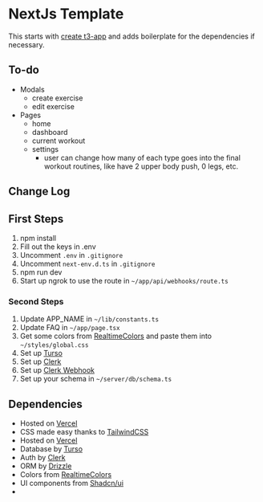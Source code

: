 # NextJs Template

This starts with [create t3-app](https://create.t3.gg/) and adds boilerplate for the dependencies if necessary.

## To-do

- Modals
  - create exercise
  - edit exercise
- Pages
  - home
  - dashboard
  - current workout
  - settings
    - user can change how many of each type goes into the final workout routines, like have 2 upper body push, 0 legs, etc.

## Change Log

## First Steps

1. npm install
2. Fill out the keys in .env
3. Uncomment `.env` in `.gitignore`
4. Uncomment `next-env.d.ts` in `.gitignore`
5. npm run dev
6. Start up ngrok to use the route in `~/app/api/webhooks/route.ts`

### Second Steps

1. Update APP_NAME in `~/lib/constants.ts`
2. Update FAQ in `~/app/page.tsx`
3. Get some colors from [RealtimeColors](https://www.realtimecolors.com/?colors=def2e7-050e09-89ddb0-1f824d-2bd579&fonts=Poppins-Poppins) and paste them into `~/styles/global.css`
4. Set up [Turso](https://turso.tech/)
5. Set up [Clerk](https://clerk.com/)
6. Set up [Clerk Webhook](https://clerk.com/docs/integrations/webhooks/sync-data)
7. Set up your schema in `~/server/db/schema.ts`

## Dependencies

- Hosted on [Vercel](https://vercel.com/)
- CSS made easy thanks to [TailwindCSS](https://tailwindcss.com/)
- Hosted on [Vercel](https://vercel.com/)
- Database by [Turso](https://turso.tech/)
- Auth by [Clerk](https://clerk.com/)
- ORM by [Drizzle](https://orm.drizzle.team/)
- Colors from [RealtimeColors](https://www.realtimecolors.com/?colors=def2e7-050e09-89ddb0-1f824d-2bd579&fonts=Poppins-Poppins)
- UI components from [Shadcn/ui](https://ui.shadcn.com/)
- []()
